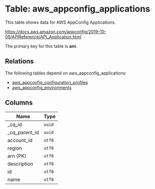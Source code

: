 # Table: aws_appconfig_applications

This table shows data for AWS AppConfig Applications.

https://docs.aws.amazon.com/appconfig/2019-10-09/APIReference/API_Application.html

The primary key for this table is **arn**.

## Relations

The following tables depend on aws_appconfig_applications:
  - [aws_appconfig_configuration_profiles](aws_appconfig_configuration_profiles)
  - [aws_appconfig_environments](aws_appconfig_environments)

## Columns

| Name          | Type          |
| ------------- | ------------- |
|_cq_id|`uuid`|
|_cq_parent_id|`uuid`|
|account_id|`utf8`|
|region|`utf8`|
|arn (PK)|`utf8`|
|description|`utf8`|
|id|`utf8`|
|name|`utf8`|